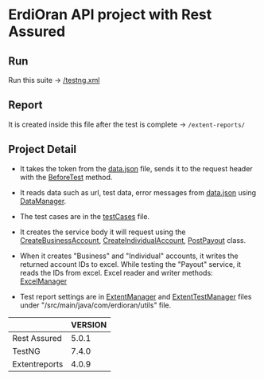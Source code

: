 <b> <h1>   ErdiOran API project with Rest Assured  </h1> </b>  


## Run 

Run this suite -> [/testng.xml](https://github.com/erdioran/erdioran_api_automation/blob/master/testng.xml)

## Report 
It is created inside this file after the test is complete -> `/extent-reports/`

## Project Detail

- It takes the token from the [data.json](https://github.com/erdioran/erdioran_api_automation/blob/master/src/test/resources/data.json) file, sends it to the request header with the [BeforeTest](https://github.com/erdioran/erdioran_api_automation/blob/master/src/test/java/com/erdioran/base/BaseTest.java) method.

- It reads data such as url, test data, error messages from [data.json](https://github.com/erdioran/erdioran_api_automation/blob/master/src/test/resources/data.json) using [DataManager](https://github.com/erdioran/erdioran_api_automation/blob/master/src/main/java/com/erdioran/utils/DataManager.java). 

- The test cases are in the [testCases](https://github.com/erdioran/erdioran_api_automation/tree/master/src/test/java/com/erdioran/testCases) file.

- It creates the service body it will request using the [CreateBusinessAccount](https://github.com/erdioran/erdioran_api_automation/blob/master/src/test/java/com/erdioran/PojoJson/CreateBusinessAccount.java), [CreateIndividualAccount](https://github.com/erdioran/erdioran_api_automation/blob/master/src/test/java/com/erdioran/PojoJson/CreateIndividualAccount.java), [PostPayout](https://github.com/erdioran/erdioran_api_automation/blob/master/src/test/java/com/erdioran/PojoJson/Payout/PostPayout.java) class.

- When it creates "Business" and "Individual" accounts, it writes the returned account IDs to excel. While testing the "Payout" service, it reads the IDs from excel. Excel reader and writer methods: [ExcelManager](https://github.com/erdioran/erdioran_api_automation/blob/master/src/main/java/com/erdioran/utils/ExcelManager.java)

-  Test report settings are in [ExtentManager](https://github.com/erdioran/erdioran_api_automation/blob/master/src/main/java/com/erdioran/utils/ExtentManager.java) and [ExtentTestManager](https://github.com/erdioran/erdioran_api_automation/blob/master/src/main/java/com/erdioran/utils/ExtentTestManager.java) files under  "/src/main/java/com/erdioran/utils" file.


|         | VERSION |
| -------| ----- |
| Rest Assured   | 5.0.1  |
| TestNG   | 7.4.0  |
| Extentreports   | 4.0.9  |
